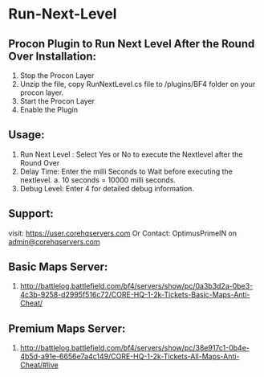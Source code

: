 # Run-Next-Level
Procon Plugin to Run Next Level After the Round Over
Installation:
-------------
1. Stop the Procon Layer
2. Unzip the file, copy RunNextLevel.cs file to /plugins/BF4 folder on your procon layer.
3. Start the Procon Layer
4. Enable the Plugin

Usage:
--------
1. Run Next Level : Select Yes or No to execute the Nextlevel after the Round Over
2. Delay Time: Enter the milli Seconds to Wait before executing the nextlevel. 
  a. 10 seconds = 10000 milli seconds. 
3. Debug Level: Enter 4 for detailed debug information.

Support:
---------
visit: https://user.corehqservers.com
Or Contact: OptimusPrimeIN on admin@corehqservers.com

Basic Maps Server:
--------------------
 1. http://battlelog.battlefield.com/bf4/servers/show/pc/0a3b3d2a-0be3-4c3b-9258-d2995f516c72/CORE-HQ-1-2k-Tickets-Basic-Maps-Anti-Cheat/ 
 
Premium Maps Server:
-------------------
 1. http://battlelog.battlefield.com/bf4/servers/show/pc/38e917c1-0b4e-4b5d-a91e-6656e7a4c149/CORE-HQ-1-2k-Tickets-All-Maps-Anti-Cheat/#live

